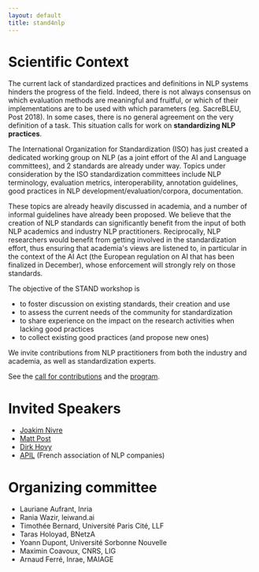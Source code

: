 ```yaml
---
layout: default
title: stand4nlp
---
```


# Scientific Context

The current lack of standardized practices and definitions in NLP systems hinders the progress of the field. Indeed, there is not always consensus on which evaluation methods are meaningful and fruitful, or which of their implementations are to be used with which parameters (eg. SacreBLEU, Post 2018).
In some cases, there is no general agreement on the very definition of a task.
This situation calls for work on **standardizing NLP practices**.

The International Organization for Standardization (ISO) has just created a dedicated working group on NLP (as a joint effort of the AI and Language committees), and 2 standards are already under way. Topics under consideration by the ISO standardization committees include NLP terminology, evaluation metrics, interoperability, annotation guidelines, good practices in NLP development/evaluation/corpora, documentation.

These topics are already heavily discussed in academia, and a number of informal guidelines have already been proposed. We believe that the creation of NLP standards can significantly benefit from the input of both NLP academics and industry NLP practitioners.
Reciprocally, NLP researchers would benefit from getting involved in the standardization effort, thus ensuring that academia's views are listened to, in particular in the context of the AI Act (the European regulation on AI that has been finalized in December), whose enforcement will strongly rely on those standards.

The objective of the STAND workshop is

- to foster discussion on existing standards, their creation and use
- to assess the current needs of the community for standardization
- to share experience on the impact on the research activities when lacking good practices
- to collect existing good practices (and propose new ones)

We invite contributions from NLP practitioners from both the industry and academia, as well as standardization experts.

See the [call for contributions](https://stand4nlp.github.io/Call-for-contributions) and the [program](https://stand4nlp.github.io/Program).



# Invited Speakers

- [Joakim Nivre](https://jnivre.github.io)
- [Matt Post](https://post3.net)
- [Dirk Hovy](https://cs.unibocconi.eu/people/dirk-hovy)
- [APIL](https://www.apil-asso.fr/) (French association of NLP companies)


# Organizing committee

* Lauriane Aufrant, Inria
* Rania Wazir, leiwand.ai
* Timothée Bernard, Université Paris Cité, LLF
* Taras Holoyad, BNetzA
* Yoann Dupont, Université Sorbonne Nouvelle
* Maximin Coavoux, CNRS, LIG
* Arnaud Ferré, Inrae, MAIAGE
